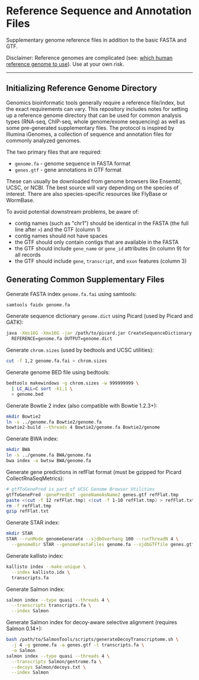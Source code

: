 # Reference Sequence and Annotation Files

Supplementary genome reference files in addition to the basic FASTA and GTF.

Disclaimer: Reference genomes are complicated (see: [which human reference genome to use](https://lh3.github.io/2017/11/13/which-human-reference-genome-to-use)).
Use at your own risk.

---

## Initializing Reference Genome Directory

Genomics bioinformatic tools generally require a reference file/index, but the exact requirements can vary.
This repository includes notes for setting up a reference genome directory that can be used for common analysis types (RNA-seq, ChIP-seq, whole genome/exome sequencing) as well as some pre-generated supplementary files.
The protocol is inspired by Illumina iGenomes, a collection of sequence and annotation files for commonly analyzed genomes.

The two primary files that are required:

* `genome.fa` - genome sequence in FASTA format
* `genes.gtf` - gene annotations in GTF format

These can usually be downloaded from genome browsers like Ensembl, UCSC, or NCBI.
The best source will vary depending on the species of interest.
There are also species-specific resources like FlyBase or WormBase.

To avoid potential downstream problems, be aware of:

* contig names (such as "chr1") should be identical in the FASTA (the full line after `>`) and the GTF (column 1)
* contig names should not have spaces
* the GTF should only contain contigs that are available in the FASTA
* the GTF should include `gene_name` or `gene_id` attributes (in column 9) for all records
* the GTF should include `gene`, `transcript`, and `exon` features (column 3)

## Generating Common Supplementary Files

Generate FASTA index `genome.fa.fai` using samtools:

```bash
samtools faidx genome.fa
```

Generate sequence dictionary `genome.dict` using Picard (used by Picard and GATK):

```bash
java -Xms16G -Xmx16G -jar /path/to/picard.jar CreateSequenceDictionary \
  REFERENCE=genome.fa OUTPUT=genome.dict
```

Generate `chrom.sizes` (used by bedtools and UCSC utilities):

```bash
cut -f 1,2 genome.fa.fai > chrom.sizes
```

Generate genome BED file using bedtools:

```bash
bedtools makewindows -g chrom.sizes -w 999999999 \
  | LC_ALL=C sort -k1,1 \
  > genome.bed
```

Generate Bowtie 2 index (also compatible with Bowtie 1.2.3+):

```bash
mkdir Bowtie2
ln -s ../genome.fa Bowtie2/genome.fa
bowtie2-build --threads 4 Bowtie2/genome.fa Bowtie2/genome
```

Generate BWA index:

```bash
mkdir BWA
ln -s ../genome.fa BWA/genome.fa
bwa index -a bwtsw BWA/genome.fa
```

Generate gene predictions in refFlat format (must be gzipped for Picard CollectRnaSeqMetrics):

```bash
# gtfToGenePred is part of UCSC Genome Browser Utilities
gtfToGenePred -genePredExt -geneNameAsName2 genes.gtf refFlat.tmp
paste <(cut -f 12 refFlat.tmp) <(cut -f 1-10 refFlat.tmp) > refFlat.txt
rm -f refFlat.tmp
gzip refFlat.txt
```

Generate STAR index:

```bash
mkdir STAR
STAR --runMode genomeGenerate --sjdbOverhang 100 --runThreadN 4 \
  --genomeDir STAR --genomeFastaFiles genome.fa --sjdbGTFfile genes.gtf
```

Generate kallisto index:

```bash
kallisto index --make-unique \
  --index kallisto.idx \
  transcripts.fa
```

Generate Salmon index:

```bash
salmon index --type quasi --threads 4 \
  --transcripts transcripts.fa \
  --index Salmon
```

Generate  Salmon index for decoy-aware selective alignment (requires Salmon 0.14+):

```bash
bash /path/to/SalmonTools/scripts/generateDecoyTranscriptome.sh \
  -j 4 -g genome.fa -a genes.gtf -t transcripts.fa \
  -o Salmon
salmon index --type quasi --threads 4 \
  --transcripts Salmon/gentrome.fa \
  --decoys Salmon/decoys.txt \
  --index Salmon
```
